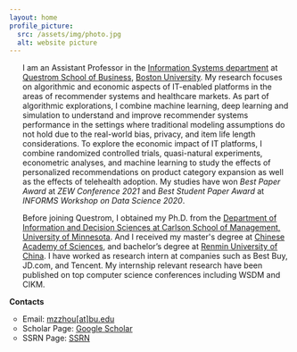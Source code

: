 ```yaml
---
layout: home
profile_picture:
  src: /assets/img/photo.jpg
  alt: website picture
---
```


<!-- <strong>Education</strong>
<ul>
<li style="list-style-type:circle;font-size:14px">Ph.D. Candidate, Department of Information & Decision Sciences, University of Minnesota (2017 - Present).</li>
<li style="list-style-type:circle;font-size:14px">M.S. in Computer Science, Chinese Academy of Sciences (2014 - 2017).</li>
<li style="list-style-type:circle;font-size:14px">B. Eng. in Information Security, Renmin University of China (2010 - 2014).</li>
<li style="list-style-type:circle;font-size:14px">Exchange Student, City University of Hong Kong (9/2012-12/2013).</li>
</ul> -->

<ul>
	I am an Assistant Professor in the <a href="https://www.bu.edu/questrom/faculty-research/academic-departments/information-systems/" target="_blank">Information Systems department</a> at <a href="https://www.bu.edu/questrom/" target="_blank">Questrom School of Business</a>, <a href="https://www.bu.edu/" target="_blank">Boston University</a>. My research focuses on algorithmic and economic aspects of IT-enabled platforms in the areas of recommender systems and healthcare markets. As part of algorithmic explorations, I combine machine learning, deep learning and simulation to understand and improve recommender systems performance in the settings where traditional modeling assumptions do not hold due to the real-world bias, privacy, and item life length considerations. To explore the economic impact of IT platforms, I combine randomized controlled trials, quasi-natural experiments, econometric analyses, and machine learning to study the effects of personalized recommendations on product category expansion as well as the effects of telehealth adoption. My studies have won <em>Best Paper Award</em> at <em>ZEW Conference 2021</em> and <em>Best Student Paper Award</em> at <em>INFORMS Workshop on Data Science 2020</em>.
</ul>

<ul>
	Before joining Questrom, I obtained my Ph.D. from the <a href="https://carlsonschool.umn.edu/departments/information-decision-sciences-department" target="_blank">Department of Information and Decision Sciences at Carlson School of Management, University of Minnesota</a>. And I received my master's degree at <a href="https://english.cas.cn/" target="_blank">Chinese Academy of Sciences</a>, and bachelor’s degree at <a href="https://www.ruc.edu.cn/en" target="_blank">Renmin University of China</a>. I have worked as research intern at companies such as Best Buy, JD.com, and Tencent. My internship relevant research have been published on top computer science conferences including WSDM and CIKM.
</ul>

<!-- <strong>Research Interest</strong>
<ul>
<li style="list-style-type:circle;font-size:14px"><strong>Topics: </strong>Recommender Systems, E-commerce, Privacy, Telehealth, Economic Impact of AI, Customer Lifetime Value, Category Expansion</li>
<li style="list-style-type:circle;font-size:14px"><strong>Methodologies: </strong>Machine Learning, Deep Learning, Simulation, Field Experiments, Econometrics</li>
</ul> -->

<!-- <strong>Academic Experience</strong>
<ul>
<li style="list-style-type:circle;font-size:14px"><strong>Instructor</strong> IDSc 4444 Descriptive and Predictive Analytics (Fall 2019, Fall 2020)</li>
</ul> -->

<strong>Contacts</strong>
<ul>
<li style="list-style-type:circle;font-size:14px">Email: <a href="mailto:mzzhou@bu.edu" target="_blank">mzzhou[at]bu.edu</a></li>
<li style="list-style-type:circle;font-size:14px">Scholar Page: <a href="https://scholar.google.com/citations?user=E28GeEIAAAAJ&hl=en&authuser=1" target="_blank">Google Scholar</a></li>
<li style="list-style-type:circle;font-size:14px">SSRN Page: <a href="https://privpapers.ssrn.com/sol3/cf_dev/AbsByAuth.cfm?per_id=4277569" target="_blank">SSRN</a></li>
</ul>